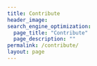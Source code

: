```yaml
---
title: Contribute
header_image: 
search_engine_optimization:
  page_title: "Contribute"
  page_description: ""
permalink: /contribute/
layout: page
---
```

